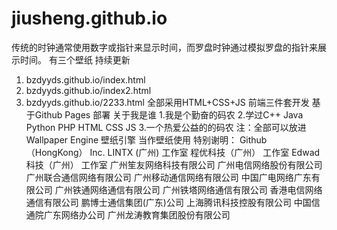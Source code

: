 # jiusheng.github.io
传统的时钟通常使用数字或指针来显示时间，而罗盘时钟通过模拟罗盘的指针来展示时间。
有三个壁纸 持续更新
1. bzdyyds.github.io/index.html
2. bzdyyds.github.io/index2.html
3. bzdyyds.github.io/2233.html
全部采用HTML+CSS+JS 前端三件套开发
基于Github Pages 部署
关于我是谁
1.我是个勤奋的码农
2.学过C++ Java Python PHP HTML CSS JS
3.一个热爱公益的的码农
注：全部可以放进Wallpaper Engine 壁纸引擎 当作壁纸使用
特别谢明：
Github （HongKong）  Inc. 
LINTX    (广州)   工作室 
程优科技（广州）  工作室 
Edwad科技（广州） 工作室 
广州笙友网络科技有限公司 
广州电信网络股份有限公司 
广州联合通信网络有限公司 
广州移动通信网络有限公司 
中国广电网络广东有限公司 
广州铁通网络通信有限公司 
广州铁塔网络通信有限公司 
香港电信网络通信有限公司 
鹏博士通信集团(广东)公司 
上海腾讯科技控股有限公司 
中国信通院广东网络办公司 
广州龙涛教育集团股份有限公司 
